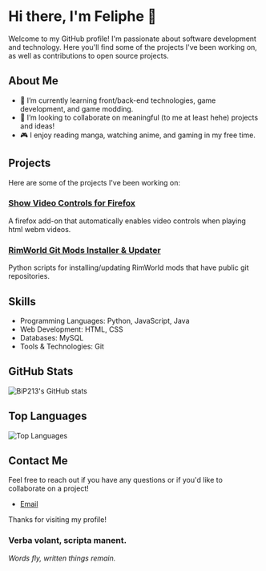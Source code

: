 # Hi there, I'm Feliphe 👋

Welcome to my GitHub profile! I'm passionate about software development and technology. Here you'll find some of the projects I've been working on, as well as contributions to open source projects.

## About Me

- 🌱 I’m currently learning front/back-end technologies, game development, and game modding.
- 👯 I’m looking to collaborate on meaningful (to me at least hehe) projects and ideas!
- 🎮 I enjoy reading manga, watching anime, and gaming in my free time.

## Projects

Here are some of the projects I've been working on:

### [Show Video Controls for Firefox](https://github.com/FelipheMickael/show-video-controls-firefox)
A firefox add-on that automatically enables video controls when playing html webm videos.

### [RimWorld Git Mods Installer & Updater](https://github.com/FelipheMickael/rimworld_git_mods_installer_updater)
Python scripts for installing/updating RimWorld mods that have public git repositories.

## Skills

- Programming Languages: Python, JavaScript, Java
- Web Development: HTML, CSS
- Databases: MySQL
- Tools & Technologies: Git

## GitHub Stats

![BiP213's GitHub stats](https://github-readme-stats.vercel.app/api?username=BiP213&show_icons=true&theme=radical)

## Top Languages

![Top Languages](https://github-readme-stats.vercel.app/api/top-langs/?username=BiP213&layout=compact&theme=radical)

## Contact Me

Feel free to reach out if you have any questions or if you'd like to collaborate on a project!

- [Email](mailto:feliphemickael@proton.me)

Thanks for visiting my profile!  

### **Verba volant, scripta manent.**
*Words fly, written things remain.*
